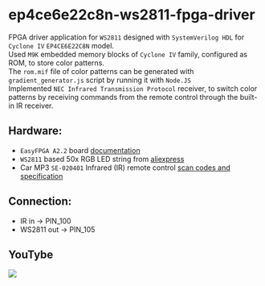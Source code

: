 # ep4ce6e22c8n-ws2811-fpga-driver

FPGA driver application for `WS2811` designed with `SystemVerilog HDL` for `Cyclone IV` `EP4CE6E22C8N` model.  
Used `M9K` embedded memory blocks of `Cyclone IV` family, configured as ROM, to store color patterns.  
The `rom.mif` file of color patterns can be generated with `gradient_generator.js` script by running it with `Node.JS`  
Implemented `NEC Infrared Transmission Protocol` receiver, to switch color patterns by receiving commands from the remote control through the built-in IR receiver.  

## Hardware:  
* `EasyFPGA A2.2` board [documentation](https://forum.maxiol.com/lofiversion/index.php/t5332.html)
* `WS2811` based 50x RGB LED string from [aliexpress](https://www.aliexpress.com/item/32788470822.html)
* Car MP3 `SE-020401` Infrared (IR) remote control [scan codes and specification](https://gist.github.com/steakknife/e419241095f1272ee60f5174f7759867)

## Connection:  
* IR in -> PIN_100
* WS2811 out -> PIN_105

## YouTybe

[![](http://img.youtube.com/vi/iHeRbUg_Yys/0.jpg)](https://www.youtube.com/watch?v=iHeRbUg_Yys "")

